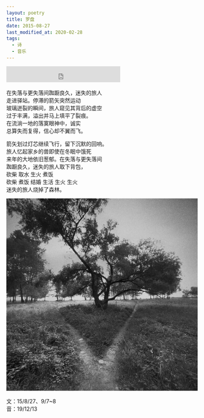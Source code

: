```yaml
---
layout: poetry
title: 罗盘
date: 2015-08-27
last_modified_at: 2020-02-28
tags:
  - 诗
  - 音乐
---
```


<iframe style="border: 0; height: 42px; margin-left: 0;" src="https://bandcamp.com/EmbeddedPlayer/album=3279736846/size=small/bgcol=ffffff/linkcol=4ec5ec/artwork=none/track=1712751363/transparent=true/" seamless><a href="https://feeshy.bandcamp.com/album/wet-as-hell">wet as hell by feeshy</a></iframe>

在失落与更失落间踟蹰良久，迷失的旅人<br>
走进驿站。停滞的箭矢突然运动<br>
玻璃迸裂的瞬间，旅人窥见其背后的虚空<br>
过于丰满，溢出并马上填平了裂痕。<br>
在流淌一地的落寞眼神中，诚实<br>
总算失而复得，信心却不翼而飞。<br>

箭矢划过灯芯继续飞行，留下沉默的回响。<br>
旅人忆起家乡的兽即使在冬眠中饿死<br>
来年的大地依旧葱郁。在失落与更失落间<br>
踟蹰良久，迷失的旅人取下背包，<br>
砍柴 取水 生火 煮饭<br>
砍柴 煮饭 结婚 生活 生火 生火<br>
迷失的旅人烧掉了森林。

![](/assets/img/the_traveller.jpg)

文：15/8/27、9/7~8  
音：19/12/13
